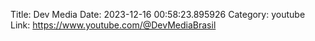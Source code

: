 Title: Dev Media
Date: 2023-12-16 00:58:23.895926
Category: youtube
Link: https://www.youtube.com/@DevMediaBrasil
